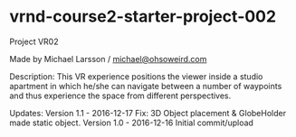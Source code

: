 # vrnd-course2-starter-project-002
Project VR02

Made by Michael Larsson / michael@ohsoweird.com

Description: This VR experience positions the viewer inside a studio apartment in which he/she can navigate between a number of waypoints and thus experience the space from different perspectives.

Updates:
Version 1.1 - 2016-12-17 Fix: 3D Object placement & GlobeHolder made static object.
Version 1.0 - 2016-12-16 Initial commit/upload
